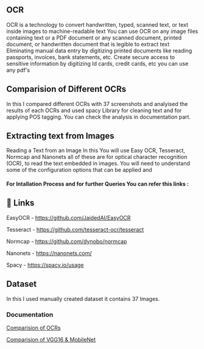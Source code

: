 
## OCR

OCR is a technology to convert handwritten, typed, scanned text, or text inside images to machine-readable text You can use OCR on any image files containing text or a PDF document or any scanned document, printed document, or handwritten document that is legible to extract text Eliminating manual data entry by digitizing printed documents like reading passports, invoices, bank statements, etc. Create secure access to sensitive information by digitizing Id cards, credit cards, etc you can use any pdf's

## Comparision of Different  OCRs

In this I compared different OCRs with 37 screenshots and analyised the results of each OCRs and used spacy Library for cleaning text and for applying POS tagging. You can check the analysis in documentation part.

## Extracting text from Images

Reading a Text from an Image In this You will use Easy OCR, Tesseract, Normcap and Nanonets all of these are for optical character recognition (OCR), to read the text embedded in images. You will need to understand some of the configuration options that can be applied 
and 

#### For Intallation Process and for further Queries You can refer this links :

## 🔗 Links
EasyOCR - https://github.com/JaidedAI/EasyOCR

Tesseract - https://github.com/tesseract-ocr/tesseract

Normcap - https://github.com/dynobo/normcap

Nanonets - https://nanonets.com/

Spacy - https://spacy.io/usage

## Dataset

In this I used manually created dataset it contains 37 Images.
### Documentation

[Comparision of OCRs](https://docs.google.com/document/d/1g4TOH_O0vuec_5Q0OqME4u95FjpGHXb8-HOmVxQT1rw/edit)

[Comparision of VGG16 & MobileNet](https://docs.google.com/document/d/1Fthu0UWl_30syPuvYJyJFc_tj8Euz2a7W8GsuWZzdeY/edit)

